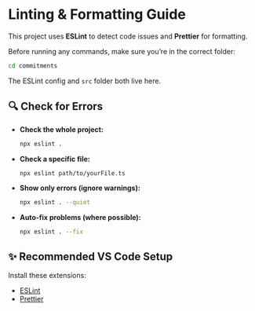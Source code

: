 # Linting & Formatting Guide

This project uses **ESLint** to detect code issues and **Prettier** for formatting.

Before running any commands, make sure you’re in the correct folder:

```bash
cd commitments
```

The ESLint config and `src` folder both live here.

## 🔍 Check for Errors

- **Check the whole project:**
  ```bash
  npx eslint .
  ```

- **Check a specific file:**
  ```bash
  npx eslint path/to/yourFile.ts
  ```

- **Show only errors (ignore warnings):**
  ```bash
  npx eslint . --quiet
  ```

- **Auto-fix problems (where possible):**
  ```bash
  npx eslint . --fix
  ```

## ✨ Recommended VS Code Setup

Install these extensions:

- [ESLint](https://marketplace.visualstudio.com/items?itemName=dbaeumer.vscode-eslint)
- [Prettier](https://marketplace.visualstudio.com/items?itemName=esbenp.prettier-vscode)